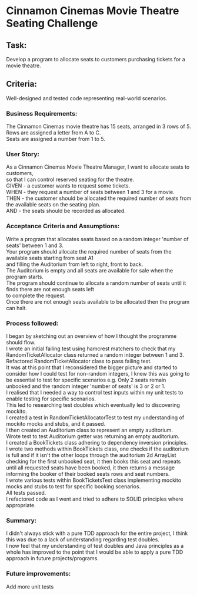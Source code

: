 # Cinnamon Cinemas Movie Theatre Seating Challenge  

## Task:  
Develop a program to allocate seats to customers purchasing tickets for a movie theatre.  

## Criteria:  
Well-designed and tested code representing real-world scenarios.  

### Business Requirements:  
The Cinnamon Cinemas movie theatre has 15 seats, arranged in 3 rows of 5.  
Rows are assigned a letter from A to C.  
Seats are assigned a number from 1 to 5.  

### User Story:  
As a Cinnamon Cinemas Movie Theatre Manager, I want to allocate seats to customers,  
so that I can control reserved seating for the theatre.  
GIVEN - a customer wants to request some tickets.  
WHEN - they request a number of seats between 1 and 3 for a movie.  
THEN - the customer should be allocated the required number of seats from the available seats on the seating plan.  
AND - the seats should be recorded as allocated.  

### Acceptance Criteria and Assumptions:  
Write a program that allocates seats based on a random integer 'number of seats' between 1 and 3.  
Your program should allocate the required number of seats from the available seats starting from seat A1  
and filling the Auditorium from left to right, front to back.  
The Auditorium is empty and all seats are available for sale when the program starts.  
The program should continue to allocate a random number of seats until it finds there are not enough seats left  
to complete the request.  
Once there are not enough seats available to be allocated then the program can halt.  


### Process followed:  
I began by sketching out an overview of how I thought the programme should flow.  
I wrote an initial failing test using hamcrest matchers to check that my RandomTicketAllocator class returned a random integer between 1 and 3.  
Refactored RandomTicketAllocator class to pass failing test.  
It was at this point that I reconsidered the bigger picture and started to consider how I could test for non-random integers, I knew this was going to be essential to test for specific scenarios e.g. Only 2 seats remain unbooked and the random integer 'number of seats' is 3 or 2 or 1.  
I realised that I needed a way to control test inputs within my unit tests to enable testing for specific scenarios.  
This led to researching test doubles which eventually led to discovering mockito.  
I created a test in RandomTicketAllocatorTest to test my understanding of mockito mocks and stubs, and it passed.  
I then created an Auditorium class to represent an empty auditorium.  
Wrote test to test Auditorium getter was returning an empty auditorium.  
I created a BookTickets class adhering to dependency inversion principles.  
I wrote two methods within BookTickets class, one checks if the auditorium is full and if it isn't the other loops through the auditorium 2d ArrayList checking for the first unbooked seat, it then books this seat and repeats until all requested seats have been booked, it then returns a message informing the booker of their booked seats rows and seat numbers.  
I wrote various tests within BookTicketsTest class implementing mockito mocks and stubs to test for specific booking scenarios.  
All tests passed.  
I refactored code as I went and tried to adhere to SOLID principles where appropriate.  

### Summary:  
I didn't always stick with a pure TDD approach for the entire project, I think this was due to a lack of understanding regarding test doubles.  
I now feel that my understanding of test doubles and Java principles as a whole has improved to the point that I would be able to apply a pure TDD approach in future projects/programs.  

### Future improvements:  
Add more unit tests


